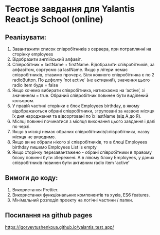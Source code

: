 # Тестове завдання для Yalantis React.js School (online)

## Реалізувати:

1. Завантажити список співробітників з сервера, при потраплянні на сторінку  employees
2. Відобразити англійський алфавіт.
3. Співробітник = lastName + firstName. Відобразити співробітників, за алфавітом, сортуємо за lastName. Якщо у літери немає співробітників, ставимо прочерк. Біля кожного співробітника є по 2 radioButton. По дефолту ‘not active’ (не активний), значення цього radio item буде = false
4. Якщо хочемо вибирати співробітника, натискаємо на ‘active’,  зі значенням = true. Обраний співробітник повинен бути виділений кольором.
5. У правій частині сторінки є блок Employees birthday, в якому відображаються обрані співробітники, згруповані за назвою місяця їх дня народження та відсортовані по їх lastName (від А до Я). 
6. Місяці повинні починатися з місяця виконання цього завдання і далі по черзі.
7. Якщо в місяці немає обраних співробітників/співробітника, назву місяця не виводимо.
8. Якщо ви не обрали нікого зі співробітників, то в блоці Employees birthday пишемо Employees List is empty
9. Якщо сторінку перезавантажено - обрані співробітники в правому блоку повинні бути збережені. А в лівому блоку Employees, у даних співробітників повинен бути активним radio item ‘active’


## Вимоги до коду:
1. Використання Prettier.
2. Використання функціональних компонентів та хуків, ES6 features.
3. Мінімальний розподіл проекту на логічні частини / папки.


## Посилання на github pages

https://igoryevtushenkoua.github.io/yalantis_test_app/
